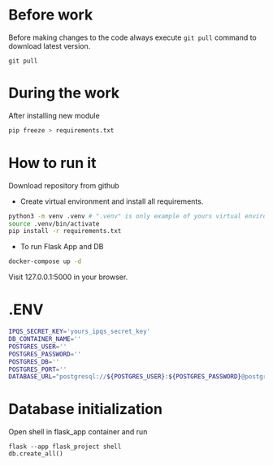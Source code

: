 # Before work

Before making changes to the code always execute `git pull` command to download latest version.

```
git pull
```

# During the work

After installing new module

```bash
pip freeze > requirements.txt
```

# How to run it

Download repository from github

* Create virtual environment and install all requirements.

```bash
python3 -m venv .venv # ".venv" is only example of yours virtual environment name
source .venv/bin/activate
pip install -r requirements.txt
```

* To run Flask App and DB

```bash
docker-compose up -d
```

Visit 127.0.0.1:5000 in your browser.

# .ENV

```bash
IPQS_SECRET_KEY='yours_ipqs_secret_key'
DB_CONTAINER_NAME=''
POSTGRES_USER=''
POSTGRES_PASSWORD=''
POSTGRES_DB=''
POSTGRES_PORT=''
DATABASE_URL="postgresql://${POSTGRES_USER}:${POSTGRES_PASSWORD}@postgresql_container:5432/${POSTGRES_DB}"
```

# Database initialization

Open shell in flask_app container and run

```
flask --app flask_project shell
db.create_all()
```


